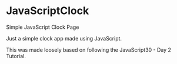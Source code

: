 # JavaScriptClock
Simple JavaScript Clock Page

Just a simple clock app made using JavaScript.

This was made loosely based on following the JavaScript30 - Day 2 Tutorial. 
